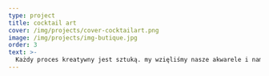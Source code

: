 ```yaml
---
type: project
title: cocktail art
cover: /img/projects/cover-cocktailart.png
image: /img/projects/img-butique.jpg
order: 3
text: >-
  Każdy proces kreatywny jest sztuką. my wzięliśmy nasze akwarele i namalowaliśmy koktajle inspirując się dziełami sztuki i artystami, które robią na nas największe wrażenie.
---
```

